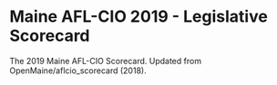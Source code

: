 # Maine AFL-CIO 2019 - Legislative Scorecard
The 2019 Maine AFL-CIO Scorecard. Updated from OpenMaine/aflcio_scorecard (2018).

